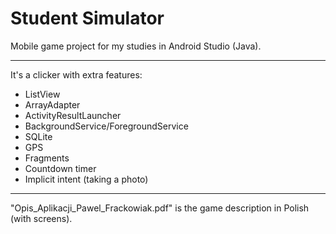# Student Simulator
Mobile game project for my studies in Android Studio (Java).

---

It's a clicker with extra features:
- ListView
- ArrayAdapter
- ActivityResultLauncher
- BackgroundService/ForegroundService
- SQLite
- GPS
- Fragments
- Countdown timer
- Implicit intent (taking a photo)

---

"Opis_Aplikacji_Pawel_Frackowiak.pdf" is the game description in Polish (with screens).
